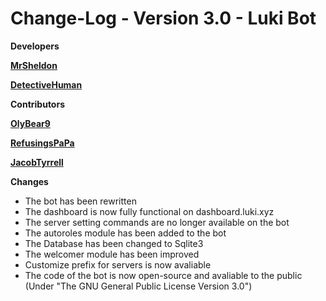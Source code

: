 # Change-Log - Version 3.0 - Luki Bot

**Developers**

[**MrSheldon**](https://github.com/mrsheldon)

[**DetectiveHuman**](https://github.com/DetectiveHuman)

**Contributors**

[**OlyBear9**](https://github.com/olybear9)

[**RefusingsPaPa**](https://github.com/RefusingsPaPa)

[**JacobTyrrell**](https://github.com/JacobTyrrell)

**Changes**

- The bot has been rewritten
- The dashboard is now fully functional on dashboard.luki.xyz
- The server setting commands are no longer available on the bot
- The autoroles module has been added to the bot
- The Database has been changed to Sqlite3
- The welcomer module has been improved
- Customize prefix for servers is now avaliable
- The code of the bot is now open-source and avaliable to the public (Under "The GNU General Public License Version 3.0")
